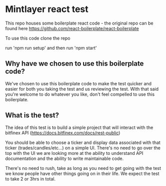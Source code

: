 # Mintlayer react test

This repo houses some boilerplate react code - the original repo can be found here https://github.com/react-boilerplate/react-boilerplate

To use this code clone the repo

run 'npm run setup' and then run 'npm start'

## Why have we chosen to use this boilerplate code?

We've chosen to use this boilerplate code to make the test quicker and easier for both you taking the test and us reviewing the test. With that said you're welcome to do whatever you like, don't feel compelled to use this boilerplate.

## What is the test?

The idea of this test is to build a simple project that will interact with the bitfinex API (https://docs.bitfinex.com/docs/rest-public) 

You should be able to choose a ticker and display data associated with that ticker (trades/candles/etc...) on a simple UI. There's no need to go over the top with the UI we are looking more at the ability to understand API documentation and the ability to write maintainable code.

There's no need to rush, take as long as you need to get going with the test we know people have other things going on in their life. We expect the test to take 2 or 3hrs in total.
